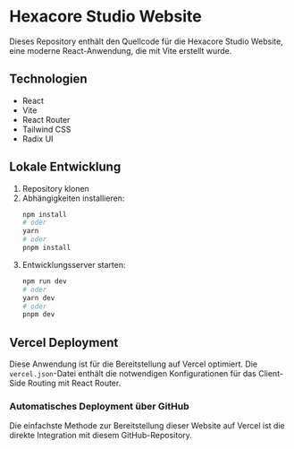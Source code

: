 # Hexacore Studio Website

Dieses Repository enthält den Quellcode für die Hexacore Studio Website, eine moderne React-Anwendung, die mit Vite erstellt wurde.

## Technologien

- React
- Vite
- React Router
- Tailwind CSS
- Radix UI

## Lokale Entwicklung

1. Repository klonen
2. Abhängigkeiten installieren:
   ```bash
   npm install
   # oder
   yarn
   # oder
   pnpm install
   ```
3. Entwicklungsserver starten:
   ```bash
   npm run dev
   # oder
   yarn dev
   # oder
   pnpm dev
   ```

## Vercel Deployment

Diese Anwendung ist für die Bereitstellung auf Vercel optimiert. Die `vercel.json`-Datei enthält die notwendigen Konfigurationen für das Client-Side Routing mit React Router.

### Automatisches Deployment über GitHub

Die einfachste Methode zur Bereitstellung dieser Website auf Vercel ist die direkte Integration mit diesem GitHub-Repository.